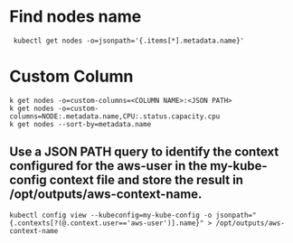 # Find nodes name
```
 kubectl get nodes -o=jsonpath='{.items[*].metadata.name}'
 ```
# Custom Column
```
k get nodes -o=custom-columns=<COLUMN NAME>:<JSON PATH>
k get nodes -o=custom-columns=NODE:.metadata.name,CPU:.status.capacity.cpu
k get nodes --sort-by=metadata.name

```
## Use a JSON PATH query to identify the context configured for the aws-user in the my-kube-config context file and store the result in /opt/outputs/aws-context-name.


```
kubectl config view --kubeconfig=my-kube-config -o jsonpath="{.contexts[?(@.context.user=='aws-user')].name}" > /opt/outputs/aws-context-name
```
